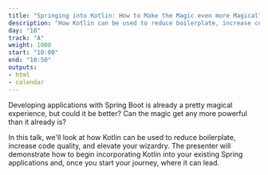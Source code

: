 ```yaml
---
title: "Springing into Kotlin: How to Make the Magic even more Magical"
description: "How Kotlin can be used to reduce boilerplate, increase code quality, and elevate your wizardry."
day: "18"
track: "A"
weight: 1000
start: "10:00"
end: "10:50"
outputs:
- html
- calendar
---
```


Developing applications with Spring Boot is already a pretty magical experience, but could it be better? Can the magic get any more powerful than it already is?

In this talk, we'll look at how Kotlin can be used to reduce boilerplate, increase code quality, and elevate your wizardry. The presenter will demonstrate how to begin incorporating Kotlin into your existing Spring applications and, once you start your journey, where it can lead.